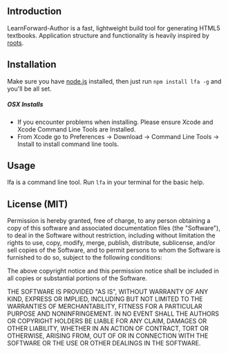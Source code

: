 Introduction
------------

LearnForward-Author is a fast, lightweight build tool for generating HTML5 textbooks. Application structure and functionality is heavily inspired by [roots](https://github.com/jenius/roots).

Installation
------------

Make sure you have [node.js](http://nodejs.org/) installed, then just run `npm install lfa -g` and you'll be all set.

##### OSX Installs
* If you encounter problems when installing. Please ensure Xcode and Xcode Command Line Tools are Installed.
* From Xcode go to Preferences -> Download -> Command Line Tools -> Install to install command line tools.

Usage
-----

lfa is a command line tool. Run `lfa` in your terminal for the basic help.

License (MIT)
-------------

Permission is hereby granted, free of charge, to any person obtaining a copy of this software and associated documentation files (the "Software"), to deal in the Software without restriction, including without limitation the rights to use, copy, modify, merge, publish, distribute, sublicense, and/or sell copies of the Software, and to permit persons to whom the Software is furnished to do so, subject to the following conditions:

The above copyright notice and this permission notice shall be included in all copies or substantial portions of the Software.

THE SOFTWARE IS PROVIDED "AS IS", WITHOUT WARRANTY OF ANY KIND, EXPRESS OR IMPLIED, INCLUDING BUT NOT LIMITED TO THE WARRANTIES OF MERCHANTABILITY, FITNESS FOR A PARTICULAR PURPOSE AND NONINFRINGEMENT. IN NO EVENT SHALL THE AUTHORS OR COPYRIGHT HOLDERS BE LIABLE FOR ANY CLAIM, DAMAGES OR OTHER LIABILITY, WHETHER IN AN ACTION OF CONTRACT, TORT OR OTHERWISE, ARISING FROM, OUT OF OR IN CONNECTION WITH THE SOFTWARE OR THE USE OR OTHER DEALINGS IN THE SOFTWARE.
